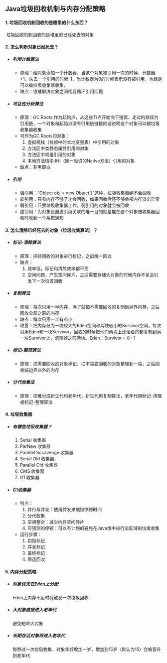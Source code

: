 ## Java垃圾回收机制与内存分配策略

#### 1. 垃圾回收机制回收的是哪里的什么东西？

​	垃圾回收机制回收的是堆里的已经死去的对象

#### 2. 怎么判断对象已经死去？

- ##### 引用计数算法

  - 原理：给对象添加一个计数器，当这个对象被引用一次的时候，计数器+1，失去一个引用的时候-1，当计数器为0的时候表示没有被引用，也就是可以被垃圾收集器收集。
  - 缺点：很难解决对象之间相互循环引用问题

- ##### 可达性分析算法

  - 原理：GC Roots 作为起始点，从这些节点开始向下搜索，走过的路径为引用链，一个对象和起始点没有引用链链接的话说明这个对象可以被垃圾收集器收集
  - 可作为GC Roots的对象：
    1. 虚拟机栈（栈帧中的本地变量表）中引用的对象
    2. 方法区中类静态属性引用的对象
    3. 方法区中常量引用的对象
    4. 本地方法栈中JNI（即一般说的Native方法）引用的对象
  - 缺点：非黑即白

- ##### 引用

  - 强引用：“Object obj = new Object()”这种，垃圾收集器绝不会回收
  - 软引用：只有内存不够了才会回收，如果回收后还不够会报内存溢出异常
  - 弱引用：只要垃圾收集器工作，弱引用的对象就会被回收
  - 虚引用：为对象设置虚引用关联的唯一目的就是能在这个对象被收集器回收时收到一个系统通知

#### 3. 怎么清除已经死去的对象（垃圾收集算法）？

- ##### 标记-清除算法

  - 原理：把待回收的对象进行标记，之后统一回收
  - 缺点：
    1. 效率低，标记和清除效率都不高
    2. 空间问题，产生空间碎片，之后需要存储大对象的时候内存不足会引发下一次垃圾回收

- ##### 复制算法

  - 原理：每次只用一半内存，满了就把不需要回收的复制到另外内存，之后回收全部之前的内存
  - 缺点：每次只用一半有点小
  - 改善：把内存分为一块较大的Eden空间和两块较小的Survivor空间，每次只用Eden和一块Survivor，回收的时候把他们两块上还活着的都复制到另一块Survivor上，清理掉之前两块。Eden：Survivor = 8 : 1

- ##### 标记-整理算法

  - 原理：把需要回收的对象标记，把不需要回收的对象整理到一端，之后回收端边界以外的内存

- ##### 分代收集法

  - 原理：把堆分成新生代和老年代，新生代用复制算法，老年代用标记-清理或标记-整理算法

#### 4. 垃圾收集器

- ##### 有哪些垃圾收集器？

  1. Serial 收集器
  2. ParNew 收集器
  3. Parallel Sccavenge 收集器
  4. Serial Old 收集器
  5. Parallel Old 收集器
  6. CMS 收集器
  7. G1 收集器

- ##### G1收集器

  - 特点：
    1. 并行与并发：使用并发来缩短停顿时间
    2. 分代收集
    3. 空间整合：减少内存空间碎片
    4. 可预测的停顿：可以有计划的避免在Java堆中进行全区域的垃圾收集
  - 运行步骤：
    1. 初始标记
    2. 并发标记
    3. 最终标记
    4. 筛选回收

#### 5. 内存分配策略

- ##### 对象优先在Eden上分配

  Eden上内存不足时将触发一次垃圾回收

- ##### 大对象直接进入老年代

  避免短命大对象

- ##### 长期存活对象将进入老年代

  每熬过一次垃圾收集，对象年龄增加一岁，增加到15岁（默认为15）会被晋升到老年代